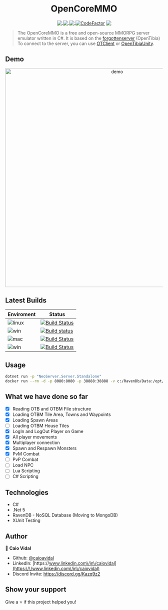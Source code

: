 <h1 align="center">OpenCoreMMO</h1>
<p align="center">
  
  <a href="https://travis-ci.com/caioavidal/OpenCoreMMO" target="_blank">
  <img align="center" src="https://travis-ci.com/caioavidal/OpenCoreMMO.svg?branch=develop" target="_blank"  />
  </a>
  <a href="https://ci.appveyor.com/project/caioavidal/opencoremmo">
  <img align="center" src="https://ci.appveyor.com/api/projects/status/973j1ut05o6r8ggg?svg=true" target="_blank"  />
  </a>
  <a href="https://codecov.io/gh/caioavidal/OpenCoreMMO">
  <img align="center" src="https://codecov.io/gh/caioavidal/OpenCoreMMO/branch/develop/graph/badge.svg" />
</a>
<a href="https://www.codefactor.io/repository/github/caioavidal/opencoremmo"><img  align="center"  src="https://www.codefactor.io/repository/github/caioavidal/opencoremmo/badge" alt="CodeFactor" /></a>
<a href="https://discord.gg/Kazq9z2">
  <img align="center" src="https://badgen.net/badge/icon/discord?icon=discord&label" />
</a>

</p>

> The OpenCoreMMO is a free and open-source MMORPG server emulator written in C#. It is based on the [forgottenserver](https://github.com/otland/forgottenserver) (OpenTibia)
> <br>To connect to the server, you can use [OTClient](https://github.com/edubart/otclient) or [OpenTibiaUnity](https://github.com/slavidodo/OpenTibia-Unity).

## Demo

<p align="center">
  <img width="700" align="center" src="https://github.com/caioavidal/OpenCoreMMO/blob/develop/opencoremmo.gif?raw=true" alt="demo"/>
</p>

## Latest Builds

| Enviroment | Status |
|------------|--------|
|![linux](https://badgen.net/badge/icon/Ubuntu%20Linux%2016.04%20x64?icon=travis&label&color=orange)|[![Build Status](https://travis-ci.com/caioavidal/OpenCoreMMO.svg?branch=develop)](https://travis-ci.com/caioavidal/OpenCoreMMO)|
|![win](https://badgen.net/badge/icon/Windows?icon=windows&label&color=blue)|[![Build status](https://ci.appveyor.com/api/projects/status/973j1ut05o6r8ggg?svg=true)](https://ci.appveyor.com/project/caioavidal/opencoremmo)|
|![mac](https://badgen.net/badge/icon/macOS%20Latest?icon=apple&label&color=purple&list=1)|[![Build Status](https://caiovidal.visualstudio.com/OpenCoreMMO/_apis/build/status/caioavidal.OpenCoreMMO%20MACOS?branchName=develop)](https://caiovidal.visualstudio.com/OpenCoreMMO/_build/latest?definitionId=2&branchName=develop)|
|![win](https://badgen.net/badge/icon/Windows,.NET%20Core%203.1.x?icon=windows&label&list=1)|[![Build Status](https://caiovidal.visualstudio.com/OpenCoreMMO/_apis/build/status/caioavidal.OpenCoreMMO?branchName=develop)](https://caiovidal.visualstudio.com/OpenCoreMMO/_build/latest?definitionId=1&branchName=develop)        |

## Usage

```sh
dotnet run -p "NeoServer.Server.Standalone"
docker run --rm -d -p 8080:8080 -p 38888:38888 -v c:/RavenDb/Data:/opt/RavenDB/Server/RavenData --name RavenDb-WithData -e RAVEN_Setup_Mode=None -e RAVEN_License_Eula_Accepted=true -e RAVEN_Security_UnsecuredAccessAllowed=PrivateNetwork ravendb/ravendb
```

## What we have done so far

- [x] Reading OTB and OTBM File structure
- [x] Loading OTBM Tile Area, Towns and Waypoints
- [x] Loading Spawn Areas
- [ ] Loading OTBM House Tiles
- [x] LogIn and LogOut Player on Game
- [x] All player movements
- [x] Multiplayer connection
- [x] Spawn and Respawn Monsters
- [x] PvM Combat
- [ ] PvP Combat
- [ ] Load NPC
- [ ] Lua Scripting
- [ ] C# Scripting

## Technologies

* C#
* .Net 5
* RavenDB - NoSQL Database (Moving to MongoDB)
* XUnit Testing

## Author

👤 **Caio Vidal**

* Github: [@caioavidal](https://github.com/caioavidal)
* LinkedIn: [https:\/\/www.linkedin.com\/in\/caiovidal](https:\/\/www.linkedin.com\/in\/caiovidal)
* Discord Invite: https://discord.gg/Kazq9z2
## Show your support

Give a ⭐️ if this project helped you!
